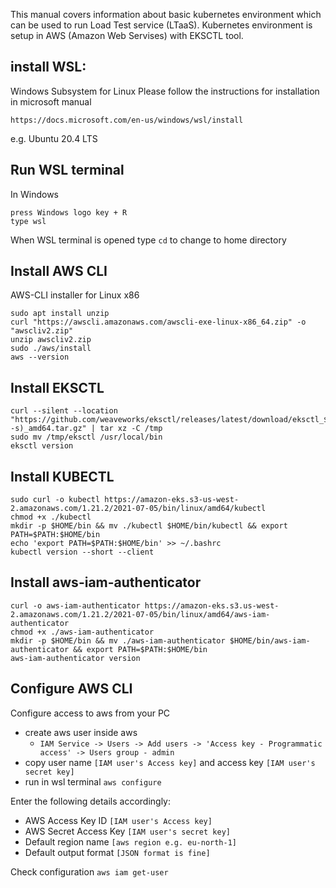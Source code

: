 
This manual covers information about basic kubernetes environment which can be used to run Load Test service (LTaaS).
Kubernetes environment is setup in AWS (Amazon Web Servises) with EKSCTL tool.

## install WSL:
Windows Subsystem for Linux
Please follow the instructions for installation in microsoft manual
```
https://docs.microsoft.com/en-us/windows/wsl/install
```
e.g. Ubuntu 20.4 LTS

## Run WSL terminal
In Windows
```
press Windows logo key + R
type wsl
```
When WSL terminal is opened type `cd`
to change to home directory


## Install AWS CLI
AWS-CLI installer for Linux x86
```
sudo apt install unzip
curl "https://awscli.amazonaws.com/awscli-exe-linux-x86_64.zip" -o "awscliv2.zip"
unzip awscliv2.zip
sudo ./aws/install
aws --version
```

## Install EKSCTL
```
curl --silent --location "https://github.com/weaveworks/eksctl/releases/latest/download/eksctl_$(uname -s)_amd64.tar.gz" | tar xz -C /tmp
sudo mv /tmp/eksctl /usr/local/bin
eksctl version
```

## Install KUBECTL
```
sudo curl -o kubectl https://amazon-eks.s3-us-west-2.amazonaws.com/1.21.2/2021-07-05/bin/linux/amd64/kubectl
chmod +x ./kubectl
mkdir -p $HOME/bin && mv ./kubectl $HOME/bin/kubectl && export PATH=$PATH:$HOME/bin
echo 'export PATH=$PATH:$HOME/bin' >> ~/.bashrc
kubectl version --short --client
```

## Install aws-iam-authenticator
```
curl -o aws-iam-authenticator https://amazon-eks.s3.us-west-2.amazonaws.com/1.21.2/2021-07-05/bin/linux/amd64/aws-iam-authenticator
chmod +x ./aws-iam-authenticator
mkdir -p $HOME/bin && mv ./aws-iam-authenticator $HOME/bin/aws-iam-authenticator && export PATH=$PATH:$HOME/bin
aws-iam-authenticator version
```

## Configure AWS CLI
Configure access to aws from your PC

- create aws user inside aws 
  - `IAM Service -> Users -> Add users -> 'Access key - Programmatic access' -> Users group - admin`
- copy user name `[IAM user's Access key]` and access key `[IAM user's secret key]`
- run in wsl terminal `aws configure`

Enter the following details accordingly:
- AWS Access Key ID `[IAM user's Access key]`
- AWS Secret Access Key `[IAM user's secret key]`
- Default region name `[aws region e.g. eu-north-1]`
- Default output format `[JSON format is fine]`

Check configuration `aws iam get-user`


